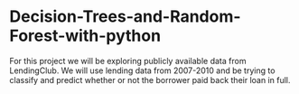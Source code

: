 # Decision-Trees-and-Random-Forest-with-python
For this project we will be exploring publicly available data from LendingClub. We will use lending data from 2007-2010 and be trying to classify and predict whether or not the borrower paid back their loan in full.
